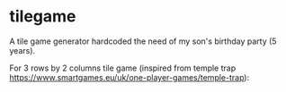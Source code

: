 # tilegame
A tile game generator hardcoded the need of my son's birthday party (5 years).

For 3 rows by 2 columns tile game (inspired from temple trap https://www.smartgames.eu/uk/one-player-games/temple-trap):

